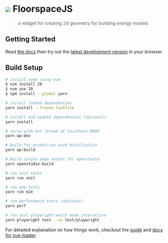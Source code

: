 # <img src="icons/favicon-32x32.png" /> FloorspaceJS

> a widget for creating 2d geometry for building energy models


## Getting Started

Read [the docs](https://openstudiocoalition.org/floorspace.js/docs) then try out the [latest development version](https://openstudiocoalition.org/floorspace.js/) in your browser.

## Build Setup

``` bash
# install node using nvm
$ nvm install 20
$ nvm use 20
$ npm install --global yarn

# install locked dependencies
yarn install --frozen-lockfile

# install and update dependencies (optional)
yarn install

# serve with hot reload at localhost:8080
yarn wp:dev

# build for production with minification
yarn wp:build

# build single page output for openstudio
yarn openstudio-build

# run unit tests
yarn run unit

# run e2e tests
yarn run e2e

# run performance tests (optional)
yarn perf

# run test playwright watch mode interactive
yarn playwright test --ui test/playwright
```

For detailed explanation on how things work, checkout the [guide](http://vuejs-templates.github.io/webpack/) and [docs for vue-loader](http://vuejs.github.io/vue-loader).
